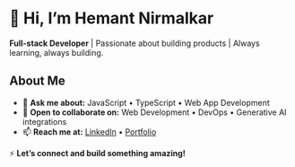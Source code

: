 # 👋 Hi, I’m Hemant Nirmalkar  

**Full-stack Developer** | Passionate about building products | Always learning, always building.  

## About Me  
- 💬 **Ask me about:** JavaScript • TypeScript • Web App Development  
- 🤝 **Open to collaborate on:** Web Development • DevOps • Generative AI integrations  
- 📫 **Reach me at:** [LinkedIn](https://www.linkedin.com/in/nirmalkar/) • [Portfolio](https://www.nirmalkar.com/contact)  

⚡ **Let’s connect and build something amazing!**



<!--
**nirmalkar/nirmalkar** is a ✨ _special_ ✨ repository because its `README.md` (this file) appears on your GitHub profile.

Here are some ideas to get you started:

- 🔭 I’m currently working on ...
- 🌱 I’m currently learning ...
- 👯 I’m looking to collaborate on ...
- 🤔 I’m looking for help with ...
- 💬 Ask me about ...
- 📫 How to reach me: ...
- 😄 Pronouns: ...
- ⚡ Fun fact: ...
-->
